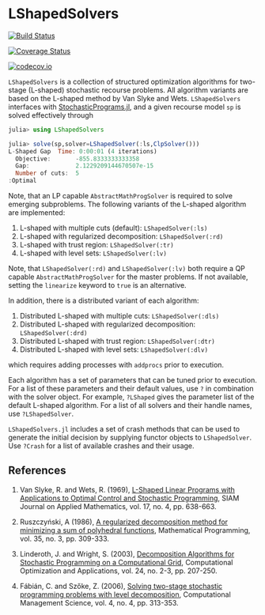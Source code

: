 # LShapedSolvers

[![Build Status](https://travis-ci.org/martinbiel/LShapedSolvers.jl.svg?branch=master)](https://travis-ci.org/martinbiel/LShapedSolvers.jl)

[![Coverage Status](https://coveralls.io/repos/martinbiel/LShapedSolvers.jl/badge.svg?branch=master&service=github)](https://coveralls.io/github/martinbiel/LShaped.jl?branch=master)

[![codecov.io](http://codecov.io/github/martinbiel/LShapedSolvers.jl/coverage.svg?branch=master)](http://codecov.io/github/martinbiel/LShapedSolvers.jl?branch=master)

`LShapedSolvers` is a collection of structured optimization algorithms for two-stage (L-shaped) stochastic recourse problems. All algorithm variants are based on the L-shaped method by Van Slyke and Wets. `LShapedSolvers` interfaces with [StochasticPrograms.jl][StochProg], and a given recourse model `sp` is solved effectively through

```julia
julia> using LShapedSolvers

julia> solve(sp,solver=LShapedSolver(:ls,ClpSolver()))
L-Shaped Gap  Time: 0:00:01 (4 iterations)
  Objective:       -855.8333333333358
  Gap:             2.1229209144670507e-15
  Number of cuts:  5
:Optimal

```

Note, that an LP capable `AbstractMathProgSolver` is required to solve emerging subproblems. The following variants of the L-shaped algorithm are implemented:

1. L-shaped with multiple cuts (default): `LShapedSolver(:ls)`
2. L-shaped with regularized decomposition: `LShapedSolver(:rd)`
3. L-shaped with trust region: `LShapedSolver(:tr)`
4. L-shaped with level sets: `LShapedSolver(:lv)`

Note, that `LShapedSolver(:rd)` and `LShapedSolver(:lv)` both require a QP capable `AbstractMathProgSolver` for the master problems. If not available, setting the `linearize` keyword to `true` is an alternative.

In addition, there is a distributed variant of each algorithm:

1. Distributed L-shaped with multiple cuts: `LShapedSolver(:dls)`
2. Distributed L-shaped with regularized decomposition: `LShapedSolver(:drd)`
3. Distributed L-shaped with trust region: `LShapedSolver(:dtr)`
4. Distributed L-shaped with level sets: `LShapedSolver(:dlv)`

which requires adding processes with `addprocs` prior to execution.

Each algorithm has a set of parameters that can be tuned prior to execution. For a list of these parameters and their default values, use `?` in combination with the solver object. For example, `?LShaped` gives the parameter list of the default L-shaped algorithm. For a list of all solvers and their handle names, use `?LShapedSolver`.

`LShapedSolvers.jl` includes a set of crash methods that can be used to generate the initial decision by supplying functor objects to `LShapedSolver`. Use `?Crash` for a list of available crashes and their usage.

[StochProg]: https://github.com/martinbiel/StochasticPrograms.jl

## References

1. Van Slyke, R. and Wets, R. (1969), [L-Shaped Linear Programs with Applications to Optimal Control and Stochastic Programming](https://epubs.siam.org/doi/abs/10.1137/0117061),
SIAM Journal on Applied Mathematics, vol. 17, no. 4, pp. 638-663.

2. Ruszczyński, A (1986), [A regularized decomposition method for minimizing a sum of polyhedral functions](https://link.springer.com/article/10.1007/BF01580883),
Mathematical Programming, vol. 35, no. 3, pp. 309-333.

3. Linderoth, J. and Wright, S. (2003), [Decomposition Algorithms for Stochastic Programming on a Computational Grid](https://link.springer.com/article/10.1023/A:1021858008222),
Computational Optimization and Applications, vol. 24, no. 2-3, pp. 207-250.

4. Fábián, C. and Szőke, Z. (2006), [Solving two-stage stochastic programming problems with level decomposition](https://link.springer.com/article/10.1007%2Fs10287-006-0026-8),
Computational Management Science, vol. 4, no. 4, pp. 313-353.
